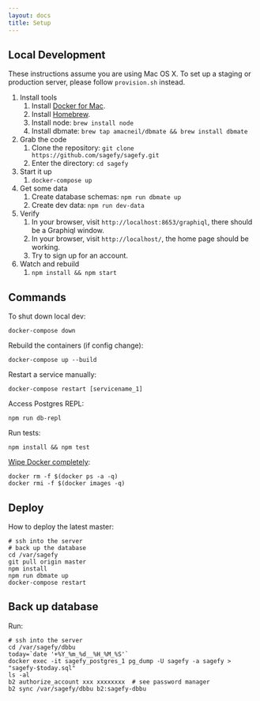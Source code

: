 ```yaml
---
layout: docs
title: Setup
---
```


## Local Development

These instructions assume you are using Mac OS X. To set up a staging or production server, please follow `provision.sh` instead.

1.  Install tools
    1.  Install [Docker for Mac](https://www.docker.com/docker-mac).
    2.  Install [Homebrew](https://brew.sh/).
    3.  Install node: `brew install node`
    4.  Install dbmate: `brew tap amacneil/dbmate && brew install dbmate`
2.  Grab the code
    1.  Clone the repository: `git clone https://github.com/sagefy/sagefy.git`
    2.  Enter the directory: `cd sagefy`
3.  Start it up
    1. `docker-compose up`
4.  Get some data
    1.  Create database schemas: `npm run dbmate up`
    2.  Create dev data: `npm run dev-data`
5.  Verify
    1.  In your browser, visit `http://localhost:8653/graphiql`, there should be a Graphiql window.
    2.  In your browser, visit `http://localhost/`, the home page should be working.
    3.  Try to sign up for an account.
6.  Watch and rebuild
    1. `npm install && npm start`

## Commands

To shut down local dev:

    docker-compose down

Rebuild the containers (if config change):

    docker-compose up --build

Restart a service manually:

    docker-compose restart [servicename_1]

Access Postgres REPL:

    npm run db-repl

Run tests:

    npm install && npm test

[Wipe Docker completely](http://bit.ly/2xrbmWb):

    docker rm -f $(docker ps -a -q)
    docker rmi -f $(docker images -q)

## Deploy

How to deploy the latest master:

    # ssh into the server
    # back up the database
    cd /var/sagefy
    git pull origin master
    npm install
    npm run dbmate up
    docker-compose restart

## Back up database

Run:

    # ssh into the server
    cd /var/sagefy/dbbu
    today=`date '+%Y_%m_%d__%H_%M_%S'`
    docker exec -it sagefy_postgres_1 pg_dump -U sagefy -a sagefy > "sagefy-$today.sql"
    ls -al
    b2 authorize_account xxx xxxxxxxx  # see password manager
    b2 sync /var/sagefy/dbbu b2:sagefy-dbbu
